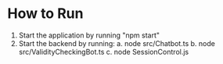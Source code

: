 # How to Run

1. Start the application by running "npm start"
2. Start the backend by running:
    a. node src/Chatbot.ts
    b. node src/ValidityCheckingBot.ts
    c. node SessionControl.js